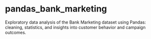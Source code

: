# pandas_bank_marketing
Exploratory data analysis of the Bank Marketing dataset using Pandas: cleaning, statistics, and insights into customer behavior and campaign outcomes.
